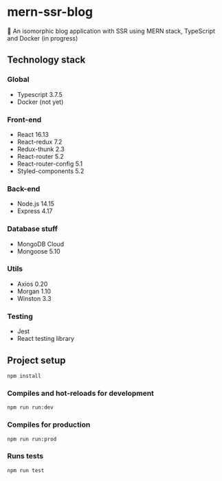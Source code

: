 # mern-ssr-blog
📰 An isomorphic blog application with SSR using MERN stack, TypeScript and Docker (in progress)

## Technology stack

### Global
- Typescript 3.7.5
- Docker (not yet)

### Front-end
- React 16.13
- React-redux 7.2
- Redux-thunk 2.3
- React-router 5.2
- React-router-config 5.1
- Styled-components 5.2

### Back-end
- Node.js 14.15
- Express 4.17

### Database stuff
- MongoDB Cloud
- Mongoose 5.10

### Utils
- Axios 0.20
- Morgan 1.10
- Winston 3.3

### Testing
- Jest
- React testing library

## Project setup
```
npm install
```

### Compiles and hot-reloads for development
```
npm run run:dev
```

### Compiles for production
```
npm run run:prod
```

### Runs tests
```
npm run test
```
